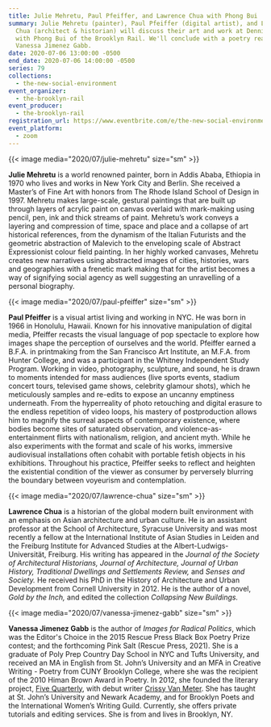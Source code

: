 ```yaml
---
title: Julie Mehretu, Paul Pfeiffer, and Lawrence Chua with Phong Bui
summary: Julie Mehretu (painter), Paul Pfeiffer (digital artist), and Lawrence
  Chua (architect & historian) will discuss their art and work at Denniston Hill
  with Phong Bui of the Brooklyn Rail. We'll conclude with a poetry reading from
  Vanessa Jimenez Gabb.
date: 2020-07-06 13:00:00 -0500
end_date: 2020-07-06 14:00:00 -0500
series: 79
collections:
  - the-new-social-environment
event_organizer:
  - the-brooklyn-rail
event_producer:
  - the-brooklyn-rail
registration_url: https://www.eventbrite.com/e/the-new-social-environment-79-julie-mehretu-paul-pfeiffer-lawrence-chau-tickets-112030654704
event_platform:
  - zoom
---
```

{{< image media="2020/07/julie-mehretu" size="sm" >}}

**Julie Mehretu** is a world renowned painter, born in Addis Ababa, Ethiopia in 1970 who lives and works in New York City and Berlin. She received a Master’s of Fine Art with honors from The Rhode Island School of Design in 1997. Mehretu makes large-scale, gestural paintings that are built up through layers of acrylic paint on canvas overlaid with mark-making using pencil, pen, ink and thick streams of paint. Mehretu’s work conveys a layering and compression of time, space and place and a collapse of art historical references, from the dynamism of the Italian Futurists and the geometric abstraction of Malevich to the enveloping scale of Abstract Expressionist colour field painting. In her highly worked canvases, Mehretu creates new narratives using abstracted images of cities, histories, wars and geographies with a frenetic mark making that for the artist becomes a way of signifying social agency as well suggesting an unravelling of a personal biography.

{{< image media="2020/07/paul-pfeiffer" size="sm" >}}

**Paul Pfeiffer** is a visual artist living and working in NYC. He was born in 1966 in Honolulu, Hawaii. Known for his innovative manipulation of digital media, Pfeiffer recasts the visual language of pop spectacle to explore how images shape the perception of ourselves and the world. Pfeiffer earned a B.F.A. in printmaking from the San Francisco Art Institute, an M.F.A. from Hunter College, and was a participant in the Whitney Independent Study Program. Working in video, photography, sculpture, and sound, he is drawn to moments intended for mass audiences (live sports events, stadium concert tours, televised game shows, celebrity glamour shots), which he meticulously samples and re-edits to expose an uncanny emptiness underneath. From the hyperreality of photo retouching and digital erasure to the endless repetition of video loops, his mastery of postproduction allows him to magnify the surreal aspects of contemporary existence, where bodies become sites of saturated observation, and violence-as-entertainment flirts with nationalism, religion, and ancient myth. While he also experiments with the format and scale of his works, immersive audiovisual installations often cohabit with portable fetish objects in his exhibitions. Throughout his practice, Pfeiffer seeks to reflect and heighten the existential condition of the viewer as consumer by perversely blurring the boundary between voyeurism and contemplation.

{{< image media="2020/07/lawrence-chua" size="sm" >}}

**Lawrence Chua** is a historian of the global modern built environment with an emphasis on Asian architecture and urban culture. He is an assistant professor at the School of Architecture, Syracuse University and was most recently a fellow at the International Institute of Asian Studies in Leiden and the Freiburg Institute for Advanced Studies at the Albert-Ludwigs-Universität, Freiburg. His writing has appeared in the *Journal of the Society of Architectural Historians, Journal of Architecture, Journal of Urban History, Traditional Dwellings and Settlements Review,* and *Senses and Society.* He received his PhD in the History of Architecture and Urban Development from Cornell University in 2012. He is the author of a novel, *Gold by the Inch,* and edited the collection *Collapsing New Buildings.*

{{< image media="2020/07/vanessa-jimenez-gabb" size="sm" >}}

**Vanessa Jimenez Gabb** is the author of *Images for Radical Politics*, which was the Editor's Choice in the 2015 Rescue Press Black Box Poetry Prize contest; and the forthcoming Pink Salt (Rescue Press, 2021). She is a graduate of Poly Prep Country Day School in NYC and Tufts University, and received an MA in English from St. John’s University and an MFA in Creative Writing - Poetry from CUNY Brooklyn College, where she was the recipient of the 2010 Himan Brown Award in Poetry. In 2012, she founded the literary project, [Five Quarterly](http://fivequarterly.org/), with debut writer [Crissy Van Meter](http://crissyvanmeter.com/). She has taught at St. John’s University and Newark Academy, and for Brooklyn Poets and the International Women’s Writing Guild. Currently, she offers private tutorials and editing services. She is from and lives in Brooklyn, NY.